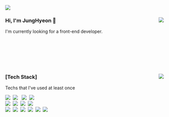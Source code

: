 <!--
**bleuuue/bleuuue** is a ✨ _special_ ✨ repository because its `README.md` (this file) appears on your GitHub profile.

Here are some ideas to get you started:

- 🔭 I’m currently working on ...
- 🌱 I’m currently learning ...
- 👯 I’m looking to collaborate on ...
- 🤔 I’m looking for help with ...
- 💬 Ask me about ...
- 📫 How to reach me: ...
- 😄 Pronouns: ...
- ⚡ Fun fact: ...
-->


<a href="mailto:hyeonn910@gmail.com"><img src="https://img.shields.io/badge/hyeonn910@gmail.com-EC3B2D?style=flat-square&logo=Gmail&logoColor=white&link=hyeonn910@gmail.com"/></a>

<div>
  <img align="right" src="https://github-readme-stats.vercel.app/api?username=bleuuue&count_private=true"/>
  <!-- 전체 커밋 수 여부 : include_all_commits=true 테두리 표시 여부 : hide_border=true 숨기기 hide=contribs -->
 
  ### Hi, I'm JungHyeon 👋
  I'm currently looking for a front-end developer.

  <br>
 
 <a href=""/></a>
 
 <br>
 <br>
 <br>
</div>


<a href=""></a>
---

<div>
  <a href="">
      <img align="right" src="https://github-readme-stats.vercel.app/api/top-langs/?username=bleuuue&layout=compact&card_width=350"/>
  </a>
  <h3>[Tech Stack]</h3>
  <p>Techs that I've used at least once </p>
  <p>
    <img src="https://img.shields.io/badge/Javascript-F7DF1E?style=flat-square&logo=Javascript&logoColor=white"/>&nbsp 
    <img src="https://img.shields.io/badge/React-424958?style=flat-square&logo=React&logoColor=61DAFB"/> &nbsp
    <img src="https://img.shields.io/badge/Typescript-3178C6?style=flat-square&logo=Typescript&logoColor=white"/>&nbsp 
    <img src="https://img.shields.io/badge/css-1572B6?style=flat-square&logo=css3&logoColor=white"/>
    <br>
    <img src="https://img.shields.io/badge/Kotlin-7B6DDC?style=flat-square&logo=Kotlin&logoColor=white"/>&nbsp 
    <img src="https://img.shields.io/badge/Android-8BBF4B?style=flat-square&logo=Android&logoColor=white"/>&nbsp 
    <img src="https://img.shields.io/badge/Java-BF5B16?style=flat-square&logo=Java&logoColor=white"/>&nbsp 
    <img src="https://img.shields.io/badge/Git-F05033?style=flat-square&logo=Git&logoColor=white"/>&nbsp 
    <br>
    <img src="https://img.shields.io/badge/Spring-6DB33F?style=flat-square&logo=Spring&logoColor=white"/>&nbsp 
    <img src="https://img.shields.io/badge/Python-3766AB?style=flat-square&logo=Python&logoColor=white"/>&nbsp 
    <img src="https://img.shields.io/badge/Unity-black?style=flat-square&logo=Unity&logoColor=white"/>&nbsp 
    <img src="https://img.shields.io/badge/C%23-7B3399?style=flat-square&logo=Csharpg&logoColor=white"/>&nbsp 
    <img src="https://img.shields.io/badge/C++-00599C?style=flat-square&logo=C%2B%2B&logoColor=white"/>&nbsp 
    <img src="https://img.shields.io/badge/Mysql-E6B91E?style=flat-square&logo=MySql&logoColor=white"/>&nbsp 
  </p>
</div>
     




